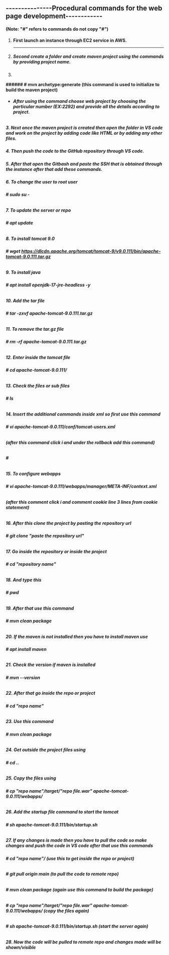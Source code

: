 ## **---------------Procedural commands for the web page development------------**



#### **(Note: "#" refers to commands do not copy "#")**





1. **First launch an instance through EC2 service in AWS.**

   ---
2. ##### **Second create a folder and create maven project using the commands by providing project name.**
2. 
**###### \# mvn archetype:generate              (this command is used to initialize to build the maven project)**

* ###### **After using the command choose web project by choosing the particular number (EX:2292) and provide all the details according to project.**





##### **3. Next once the maven project is created then open the folder in VS code and work on the project by adding code like HTML or by adding any other files.**

##### 

##### **4. Then push the code to the GitHub repository through VS code.**

##### 

##### **5. After that open the Gitbash and paste the SSH that is obtained through the instance after that add these commands.**

##### 

##### **6. To change the user to root user**

###### **# sudo su -**



##### **7. To update the server or repo**

###### **# apt update**



##### **8. To install tomcat 9.0**

###### **# wget https://dlcdn.apache.org/tomcat/tomcat-9/v9.0.111/bin/apache-tomcat-9.0.111.tar.gz**



##### **9. To install java**

###### **# apt install openjdk-17-jre-headless -y**



##### **10. Add the tar file**

###### **# tar -zxvf apache-tomcat-9.0.111.tar.gz**



##### **11. To remove the tar.gz file**

###### **# rm -rf apache-tomcat-9.0.111.tar.gz**



##### **12. Enter inside the tomcat file**

###### **# cd apache-tomcat-9.0.111/**



##### **13. Check the files or sub files**

###### **# ls**



##### **14. Insert the additional commands inside xml so first use this command**

###### **# vi apache-tomcat-9.0.111/conf/tomcat-users.xml**

###### **(after this command click i and under the rollback add this command)**

###### **# <role rolename="manager-gui"/>**

###### **<role rolename="manager-script"/>**

###### **<role rolename="manager-jmx"/>**

###### **<role rolename="manager-status"/>**

###### **<user username="admin" password="admin" roles="manager-gui, manager-script, manager-jmx, manager-status"/>**



##### **15. To configure webapps** 

###### **# vi apache-tomcat-9.0.111/webapps/manager/META-INF/context.xml**

###### **(after this comment click i and comment cookie line 3 lines from cookie statement)**



##### **16. After this clone the project by pasting the repository url**

###### **# git clone "paste the repository url"**



##### **17. Go inside the repository or inside the project**

###### **# cd "repository name"**



##### **18. And type this**

###### **# pwd**



##### **19. After that use this command**

###### **# mvn clean package**



##### **20. If the maven is not installed then you have to install maven use**

###### **# apt install maven**



##### **21. Check the version if maven is installed**

###### **# mvn --version**



##### **22. After that go inside the repo or project**

###### **# cd "repo name"**



##### **23. Use this command**

###### **# mvn clean package**



##### **24. Get outside the project files using**

###### **# cd ..**



##### **25. Copy the files using**

###### **# cp "repo name"/target/"repo file.war" apache-tomcat-9.0.111/webapps/**



##### **26. Add the startup file command to start the tomcat**

###### **# sh apache-tomcat-9.0.111/bin/startup.sh**



##### **27. If any changes is made then you have to pull the code so make changes and push the code in VS code after that use this commands**

###### **# cd "repo name"/                                                              (use this to get inside the repo or project)**

###### **# git pull origin main                                                         (to pull the code to remote repo)**

###### **# mvn clean package                                                            (again use this command to build the package)**

###### **# cp "repo name"/target/"repo file.war" apache-tomcat-9.0.111/webapps/         (copy the files again)**

###### **# sh apache-tomcat-9.0.111/bin/startup.sh                                      (start the server again)**



##### **28. Now the code will be pulled to remote repo and changes made will be shown/visible**



